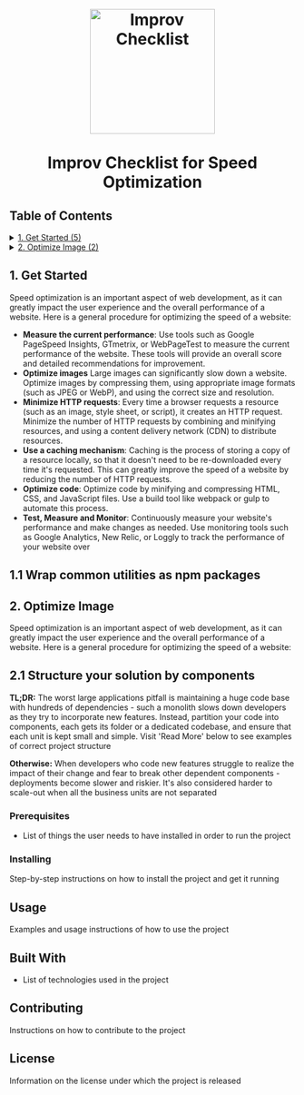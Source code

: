 <h1 align="center">
<br>
    <img src="https://cdn.myimprov.com/wp-content/uploads/20220513155747/myimprov-logo-2022.png" alt="Improv Checklist" width="220">
    <br>
    <br>
    Improv Checklist for Speed Optimization
  <br>
</h1>

## Table of Contents
<details>
  <summary>
    <a href="#1-get-started">1. Get Started (5)</a>
  </summary>
&emsp;&emsp;[1.1 Wrap common utilities as npm packages](#-11-wrap-common-utilities-as-npm-packages)</br>
</details>

<details>
  <summary>
    <a href="#2-optimize-image">2. Optimize Image (2)</a>
  </summary>
&emsp;&emsp;[2.1 Structure your solution by components `#strategic`](#-21-structure-your-solution-by-components)</br>
&emsp;&emsp;[2.2 Layer your components, keep the web layer within its boundaries `#strategic`](#-22-layer-your-components-keep-the-web-layer-within-its-boundaries)</br>
</details>

## 1. Get Started

Speed optimization is an important aspect of web development, as it can greatly impact the user experience and the overall performance of a website. Here is a general procedure for optimizing the speed of a website:

- **Measure the current performance**: Use tools such as Google PageSpeed Insights, GTmetrix, or WebPageTest to measure the current performance of the website. These tools will provide an overall score and detailed recommendations for improvement.
- **Optimize images** Large images can significantly slow down a website. Optimize images by compressing them, using appropriate image formats (such as JPEG or WebP), and using the correct size and resolution.
- **Minimize HTTP requests**: Every time a browser requests a resource (such as an image, style sheet, or script), it creates an HTTP request. Minimize the number of HTTP requests by combining and minifying resources, and using a content delivery network (CDN) to distribute resources.
- **Use a caching mechanism**: Caching is the process of storing a copy of a resource locally, so that it doesn't need to be re-downloaded every time it's requested. This can greatly improve the speed of a website by reducing the number of HTTP requests.
- **Optimize code**: Optimize code by minifying and compressing HTML, CSS, and JavaScript files. Use a build tool like webpack or gulp to automate this process.
- **Test, Measure and Monitor**: Continuously measure your website's performance and make changes as needed. Use monitoring tools such as Google Analytics, New Relic, or Loggly to track the performance of your website over

## 1.1 Wrap common utilities as npm packages

## 2. Optimize Image

Speed optimization is an important aspect of web development, as it can greatly impact the user experience and the overall performance of a website. Here is a general procedure for optimizing the speed of a website:

## 2.1 Structure your solution by components

**TL;DR:** The worst large applications pitfall is maintaining a huge code base with hundreds of dependencies - such a monolith slows down developers as they try to incorporate new features. Instead, partition your code into components, each gets its folder or a dedicated codebase, and ensure that each unit is kept small and simple. Visit 'Read More' below to see examples of correct project structure

**Otherwise:** When developers who code new features struggle to realize the impact of their change and fear to break other dependent components - deployments become slower and riskier. It's also considered harder to scale-out when all the business units are not separated


### Prerequisites

- List of things the user needs to have installed in order to run the project

### Installing

Step-by-step instructions on how to install the project and get it running

## Usage

Examples and usage instructions of how to use the project

## Built With

- List of technologies used in the project

## Contributing

Instructions on how to contribute to the project

## License

Information on the license under which the project is released 